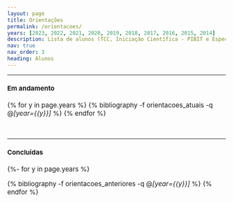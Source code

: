 ```yaml
---
layout: page
title: Orientações
permalink: /orientacoes/
years: [2023, 2022, 2021, 2020, 2019, 2018, 2017, 2016, 2015, 2014]
description: Lista de alunos (TCC, Iniciação Científica - PIBIT e Especialização) sob orientação do professor Mario Lemes.
nav: true
nav_order: 3
heading: Alunos
---
```

 <hr>

<span style="font-size:15px">

<h4>Em andamento</h4>

<div class="publications">

{% for y in page.years  %}
  {% bibliography -f orientacoes_atuais -q @*[year={{y}}]* %}
{% endfor %}

</div>

  <br>

 <hr>
<span style="font-size:15px">

<h4>Concluídas</h4>



<div class="publications">

{%- for y in page.years %}
  <!-- <h2 class="year">{{y}}</h2> -->
  {% bibliography -f orientacoes_anteriores -q @*[year={{y}}]* %}
{% endfor %}